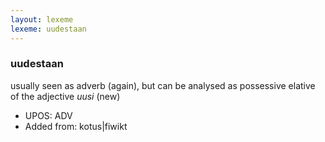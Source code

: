 ```yaml
---
layout: lexeme
lexeme: uudestaan
---
```


###  uudestaan

usually seen as adverb (again), but can be analysed as possessive elative of the adjective *uusi* (new)
* UPOS:  ADV
* Added from:  kotus|fiwikt

